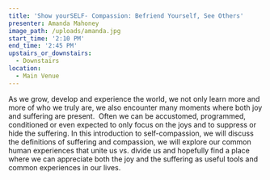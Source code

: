 ```yaml
---
title: 'Show yourSELF- Compassion: Befriend Yourself, See Others'
presenter: Amanda Mahoney
image_path: /uploads/amanda.jpg
start_time: '2:10 PM'
end_time: '2:45 PM'
upstairs_or_downstairs:
  - Downstairs
location:
  - Main Venue
---
```


As we grow, develop and experience the world, we not only learn more and more of who we truly are, we also encounter many moments where both joy and suffering are present.  Often we can be accustomed, programmed, conditioned or even expected to only focus on the joys and to suppress or hide the suffering. In this introduction to self-compassion, we will discuss the definitions of suffering and compassion, we will explore our common human experiences that unite us vs. divide us and hopefully find a place where we can appreciate both the joy and the suffering as useful tools and common experiences in our lives.